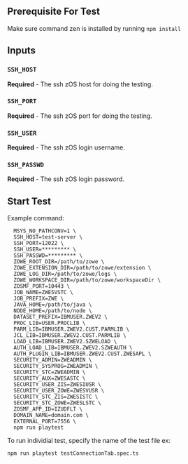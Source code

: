## Prerequisite For Test

Make sure command zen is installed by running `npm install`


## Inputs

### `SSH_HOST`

**Required** - The ssh zOS host for doing the testing.

### `SSH_PORT`

**Required** - The ssh zOS port for doing the testing.

### `SSH_USER`

**Required** - The ssh zOS login username.

### `SSH_PASSWD`

**Required** - The ssh zOS login password.


## Start Test

Example command:

```
  MSYS_NO_PATHCONV=1 \
  SSH_HOST=test-server \
  SSH_PORT=12022 \
  SSH_USER=********* \
  SSH_PASSWD=********* \
  ZOWE_ROOT_DIR=/path/to/zowe \
  ZOWE_EXTENSION_DIR=/path/to/zowe/extension \
  ZOWE_LOG_DIR=/path/to/zowe/logs \
  ZOWE_WORKSPACE_DIR=/path/to/zowe/workspaceDir \
  ZOSMF_PORT=10443 \
  JOB_NAME=ZWESVSTC \
  JOB_PREFIX=ZWE \
  JAVA_HOME=/path/to/java \
  NODE_HOME=/path/to/node \
  DATASET_PREFIX=IBMUSER.ZWEV2 \
  PROC_LIB=USER.PROCLIB \
  PARM_LIB=IBMUSER.ZWEV2.CUST.PARMLIB \
  JCL_LIB=IBMUSER.ZWEV2.CUST.PARMLIB \
  LOAD_LIB=IBMUSER.ZWEV2.SZWELOAD \
  AUTH_LOAD_LIB=IBMUSER.ZWEV2.SZWEAUTH \
  AUTH_PLUGIN_LIB=IBMUSER.ZWEV2.CUST.ZWESAPL \
  SECURITY_ADMIN=ZWEADMIN \
  SECURITY_SYSPROG=ZWEADMIN \
  SECURITY_STC=ZWEADMIN \
  SECURITY_AUX=ZWESASTC \
  SECURITY_USER_ZIS=ZWESIUSR \
  SECURITY_USER_ZOWE=ZWESVUSR \
  SECURITY_STC_ZIS=ZWESISTC \
  SECURITY_STC_ZOWE=ZWESLSTC \
  ZOSMF_APP_ID=IZUDFLT \
  DOMAIN_NAME=domain.com \
  EXTERNAL_PORT=7556 \
  npm run playtest
```

To run individial test, specify the name of the test file ex:

``` npm run playtest testConnectionTab.spec.ts ```
